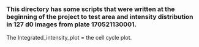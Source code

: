 ### This directory has some scripts that were written at the beginning of the project to test area and intensity distribution in 127 d0 images from plate 170521130001.
The Integrated_intensity_plot = the cell cycle plot.

